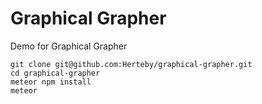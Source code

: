 # Graphical Grapher
Demo for Graphical Grapher

```
git clone git@github.com:Herteby/graphical-grapher.git
cd graphical-grapher
meteor npm install
meteor

```